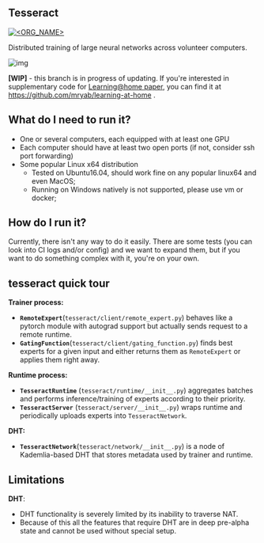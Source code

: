 ## Tesseract

[![<ORG_NAME>](https://circleci.com/gh/learning-at-home/tesseract.svg?style=svg)](https://circleci.com/gh/learning-at-home/tesseract)


Distributed training of large neural networks across volunteer computers.

![img](https://i.imgur.com/GPxolxb.gif)

__[WIP]__ - this branch is in progress of updating. If you're interested in supplementary code for [Learning@home paper](https://arxiv.org/abs/2002.04013), you can find it at https://github.com/mryab/learning-at-home .


## What do I need to run it?
* One or several computers, each equipped with at least one GPU
* Each computer should have at least two open ports (if not, consider ssh port forwarding)
* Some popular Linux x64 distribution
  * Tested on Ubuntu16.04, should work fine on any popular linux64 and even MacOS;
  * Running on Windows natively is not supported, please use vm or docker;

## How do I run it?
Currently, there isn't any way to do it easily. There are some tests (you can look into CI logs and/or config) and we want to expand them, but if you want to do something complex with it, you're on your own.


## tesseract quick tour

__Trainer process:__
  * __`RemoteExpert`__(`tesseract/client/remote_expert.py`) behaves like a pytorch module with autograd support but actually sends request to a remote runtime.
  * __`GatingFunction`__(`tesseract/client/gating_function.py`) finds best experts for a given input and either returns them as `RemoteExpert` or applies them right away.

__Runtime process:__
  * __`TesseractRuntime`__ (`tesseract/runtime/__init__.py`) aggregates batches and performs inference/training of experts according to their priority. 
  * __`TesseractServer`__ (`tesseract/server/__init__.py`) wraps runtime and periodically uploads experts into `TesseractNetwork`.

__DHT:__
   * __`TesseractNetwork`__(`tesseract/network/__init__.py`) is a node of Kademlia-based DHT that stores metadata used by trainer and runtime.

## Limitations
__DHT__:

- DHT functionality is severely limited by its inability to traverse NAT.
- Because of this all the features that require DHT are in deep pre-alpha state and cannot be used without special setup.